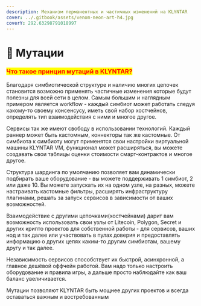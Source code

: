 ```yaml
---
description: Механизм перманентных и частичных изменений на KLYNTAR
cover: ../.gitbook/assets/venom-neon-art-h4.jpg
coverY: 292.63298791018997
---
```


# 🧬 Мутации

### <mark style="color:red;">**Что такое принцип мутаций в KLYNTAR?**</mark>

Благодаря симбиотической структуре и наличию многих цепочек становится возможно применять частичные изменения которые будут полезны для всей сети в целом. Самым большим и наглядным примером является workflow - каждый симбиот может работать следуя какому-то своему консенсусу, иметь свой набор хостчейнов, определять тип взаимодействия с ними и многое другое.

Сервисы так же имеют свободу в использовании технологий. Каждый раннер может быть кастомным, коннекторы так же кастомные. От симбиота к симбиоту могут применятся свои настройки виртуальной машины KLYNTAR VM, функционал может расширяться, вы можете создавать свои таблицы оценки стоимости смарт-контрактов и многое другое.&#x20;

Структура шардинга по умолчанию позволяет вам динамически подбирать ваше оборудование - вы можете поддерживать 1 симбиот, 2 или даже 10. Вы можете запускать их на одном узле, на разных, можете настраивать кастомные фильтры, расширять инфраструктуру плагинами, решать за запуск сервисов в зависимости от ваших возможностей.

Взаимодействие с другими цепочками(хостчейнами) дарит вам возможность использовать свои узлы от Litecoin, Polygon, Secret и других крипто проектов для собственной работы - для сервисов, ваших нод и так далее или участвовать в пулах доверия и предоставлять информацию о других цепях каким-то другим симбиотам, вашему другу и так далее.

Независимость сервисов способствует их быстрой, асинхронной, а главное дешёвой оффчейн работой. Вам надо только настроить оборудование и правила игры, а дальше просто наблюдайте как ваш баланс увеличивается.

Мутации позволяют KLYNTAR быть мощнее других проектов и всегда оставаться важным и востребованным
